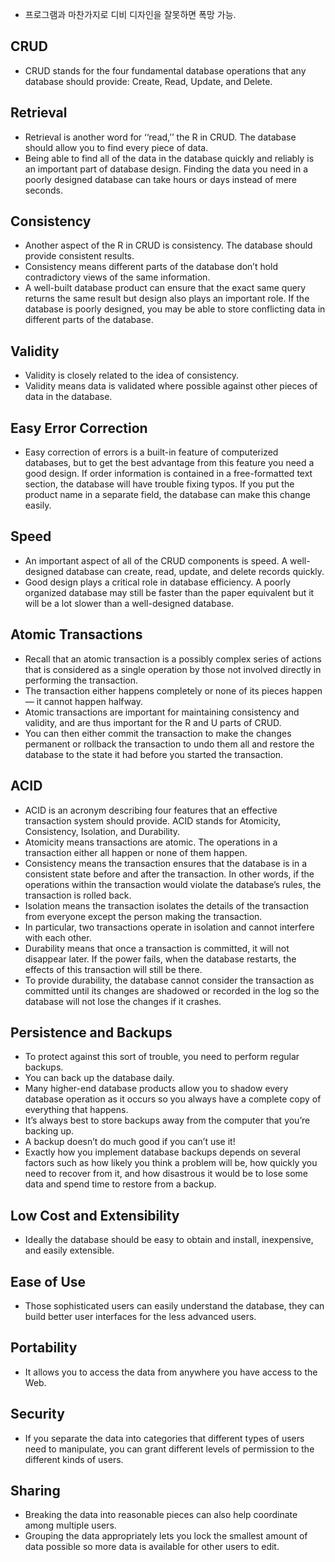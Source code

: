 - 프로그램과 마찬가지로 디비 디자인을 잘못하면 폭망 가능.

## CRUD
- CRUD stands for the four fundamental database operations that any database should provide: Create, Read, Update, and Delete.

## Retrieval
- Retrieval is another word for ‘‘read,’’ the R in CRUD. The database should allow you to find every piece of data.
- Being able to find all of the data in the database quickly and reliably is an important part of database design. Finding the data you need in a poorly designed database can take hours or days instead of mere seconds.

## Consistency
- Another aspect of the R in CRUD is consistency. The database should provide consistent results.
- Consistency means different parts of the database don’t hold contradictory views of the same information.
- A well-built database product can ensure that the exact same query returns the same result but design also plays an important role. If the database is poorly designed, you may be able to store conflicting data in different parts of the database.

## Validity
- Validity is closely related to the idea of consistency.
- Validity means data is validated where possible against other pieces of data in the database.

## Easy Error Correction
- Easy correction of errors is a built-in feature of computerized databases, but to get the best advantage from this feature you need a good design. If order information is contained in a free-formatted text section, the database will have trouble fixing typos. If you put the product name in a separate field, the database can make this change easily.

## Speed
- An important aspect of all of the CRUD components is speed. A well-designed database can create, read, update, and delete records quickly.
- Good design plays a critical role in database efficiency. A poorly organized database may still be faster than the paper equivalent but it will be a lot slower than a well-designed database.

## Atomic Transactions
- Recall that an atomic transaction is a possibly complex series of actions that is considered as a single operation by those not involved directly in performing the transaction.
- The transaction either happens completely or none of its pieces happen — it cannot happen halfway.
- Atomic transactions are important for maintaining consistency and validity, and are thus important for the R and U parts of CRUD.
- You can then either commit the transaction to make the changes permanent or rollback the transaction to undo them all and restore the database to the state it had before you started the transaction.

## ACID
- ACID is an acronym describing four features that an effective transaction system should provide. ACID stands for Atomicity, Consistency, Isolation, and Durability.
- Atomicity means transactions are atomic. The operations in a transaction either all happen or none of them happen.
- Consistency means the transaction ensures that the database is in a consistent state before and after the transaction. In other words, if the operations within the transaction would violate the database’s rules, the transaction is rolled back.
- Isolation means the transaction isolates the details of the transaction from everyone except the person making the transaction.
- In particular, two transactions operate in isolation and cannot interfere with each other.
- Durability means that once a transaction is committed, it will not disappear later. If the power fails, when the database restarts, the effects of this transaction will still be there.
- To provide durability, the database cannot consider the transaction as committed until its changes are shadowed or recorded in the log so the database will not lose the changes if it crashes.

## Persistence and Backups
- To protect against this sort of trouble, you need to perform regular backups.
- You can back up the database daily.
- Many higher-end database products allow you to shadow every database operation as it occurs so you always have a complete copy of everything that happens.
- It’s always best to store backups away from the computer that you’re backing up.
- A backup doesn’t do much good if you can’t use it!
- Exactly how you implement database backups depends on several factors such as how likely you think a problem will be, how quickly you need to recover from it, and how disastrous it would be to lose some data and spend time to restore from a backup.

## Low Cost and Extensibility
- Ideally the database should be easy to obtain and install, inexpensive, and easily extensible.

## Ease of Use
- Those sophisticated users can easily understand the database, they can build better user interfaces for the less advanced users.

## Portability
- It allows you to access the data from anywhere you have access to the Web.

## Security
- If you separate the data into categories that different types of users need to manipulate, you can grant different levels of permission to the different kinds of users.

## Sharing
- Breaking the data into reasonable pieces can also help coordinate among multiple users.
- Grouping the data appropriately lets you lock the smallest amount of data possible so more data is available for other users
to edit.